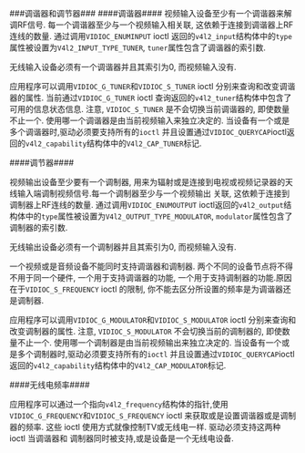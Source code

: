###调谐器和调节器###
####调谐器####
视频输入设备至少有一个调谐器来解调RF信号. 每一个调谐器至少与一个视频输入相关联, 这依赖于连接到调谐器上RF连线的数量.
通过调用`VIDIOC_ENUMINPUT` ioctl 返回的`v4l2_input`结构体中的`type`属性被设置为`V4l2_INPUT_TYPE_TUNER`,
`tuner`属性包含了调谐器的索引数.

无线输入设备必须有一个调谐器并且其索引为0, 而视频输入没有.

应用程序可以调用`VIDIOC_G_TUNER`和`VIDIOC_S_TUNER` ioctl 分别来查询和改变调谐器的属性. 当前通过`VIDIOC_G_TUNER`
ioctl 查询返回的`v4l2_tuner`结构体中包含了可用的信息状态信息. 注意, `VIDIOC_S_TUNER` 是不会切换当前调谐器的,
即使数量不止一个. 使用哪一个调谐器是由当前视频输入来独立决定的. 当设备有一个或是多个调谐器时,驱动必须要支持所有的`ioctl`
并且设置通过`VIDIOC_QUERYCAP`ioctl返回的`v4l2_capability`结构体中的`V4l2_CAP_TUNER`标记.

####调节器####

视频输出设备至少要有一个调制器, 用来为辐射或是连接到电视或视频记录器的天线输入端调制视频信号.每一个调制器至少与一个视频输出
关联, 这依赖于连接到调制器上RF连线的数量. 通过调用`VIDIOC_ENUMOUTPUT` ioctl返回的`v4l2_output`结构体中的`type`属性被设置为`V4l2_OUTPUT_TYPE_MODULATOR`,
`modulator`属性包含了调制器的索引数.

无线输出设备必须有一个调制器并且其索引为0, 而视频输入没有.

一个视频或是音频设备不能同时支持调谐器和调制器. 两个不同的设备节点将不得不用于同一个硬件, 一个用于支持调谐器的功能,
一个用于支持调制器的功能.原因在于`VIDIOC_S_FREQUENCY` ioctl 的限制, 你不能去区分所设置的频率是为调谐器还是调制器.

应用程序可以调用`VIDIOC_G_MODULATOR`和`VIDIOC_S_MODULATOR` ioctl 分别来查询和改变调制器的属性.
注意, `VIDIOC_S_MODULATOR` 不会切换当前的调制器的, 即使数量不止一个. 使用哪一个调制器是由当前视频输出来独立决定的. 当设备有一个或是多个调制器时,驱动必须要支持所有的`ioctl`
并且设置通过`VIDIOC_QUERYCAP`ioctl返回的`v4l2_capability`结构体中的`V4l2_CAP_MODULATOR`标记.

####无线电频率####

应用程序可以通过一个指向`v4l2_frequency`结构体的指针,使用`VIDIOC_G_FREQUENCY`和`VIDIOC_S_FREQUENCY` ioctl
来获取或是设置调谐器或是调制器的频率. 这些 ioctl 使用方式就像控制TV或无线电一样. 驱动必须支持这两种ioctl 当调谐器和
调制器同时被支持,或是设备是一个无线电设备.
